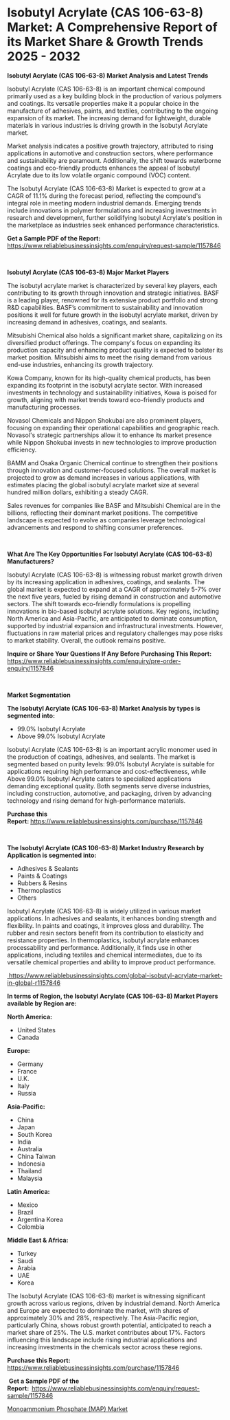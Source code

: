 <p><h1>Isobutyl Acrylate (CAS 106-63-8) Market: A Comprehensive Report of its Market Share & Growth Trends 2025 - 2032</h1></p><p><strong>Isobutyl Acrylate (CAS 106-63-8) Market Analysis and Latest Trends</strong></p>
<p><p>Isobutyl Acrylate (CAS 106-63-8) is an important chemical compound primarily used as a key building block in the production of various polymers and coatings. Its versatile properties make it a popular choice in the manufacture of adhesives, paints, and textiles, contributing to the ongoing expansion of its market. The increasing demand for lightweight, durable materials in various industries is driving growth in the Isobutyl Acrylate market.</p><p>Market analysis indicates a positive growth trajectory, attributed to rising applications in automotive and construction sectors, where performance and sustainability are paramount. Additionally, the shift towards waterborne coatings and eco-friendly products enhances the appeal of Isobutyl Acrylate due to its low volatile organic compound (VOC) content. </p><p>The Isobutyl Acrylate (CAS 106-63-8) Market is expected to grow at a CAGR of 11.1% during the forecast period, reflecting the compound's integral role in meeting modern industrial demands. Emerging trends include innovations in polymer formulations and increasing investments in research and development, further solidifying Isobutyl Acrylate's position in the marketplace as industries seek enhanced performance characteristics.</p></p>
<p><strong>Get a Sample PDF of the Report:&nbsp;</strong> <a href="https://www.reliablebusinessinsights.com/enquiry/request-sample/1157846?utm_campaign=2298&utm_medium=2&utm_source=Github&utm_content=ia&utm_term=21032025&utm_id=isobutyl-acrylate-cas-106-63-8">https://www.reliablebusinessinsights.com/enquiry/request-sample/1157846</a></p>
<p>&nbsp;</p>
<p><strong>Isobutyl Acrylate (CAS 106-63-8) Major Market Players</strong></p>
<p><p>The isobutyl acrylate market is characterized by several key players, each contributing to its growth through innovation and strategic initiatives. BASF is a leading player, renowned for its extensive product portfolio and strong R&D capabilities. BASF’s commitment to sustainability and innovation positions it well for future growth in the isobutyl acrylate market, driven by increasing demand in adhesives, coatings, and sealants.</p><p>Mitsubishi Chemical also holds a significant market share, capitalizing on its diversified product offerings. The company's focus on expanding its production capacity and enhancing product quality is expected to bolster its market position. Mitsubishi aims to meet the rising demand from various end-use industries, enhancing its growth trajectory.</p><p>Kowa Company, known for its high-quality chemical products, has been expanding its footprint in the isobutyl acrylate sector. With increased investments in technology and sustainability initiatives, Kowa is poised for growth, aligning with market trends toward eco-friendly products and manufacturing processes.</p><p>Novasol Chemicals and Nippon Shokubai are also prominent players, focusing on expanding their operational capabilities and geographic reach. Novasol's strategic partnerships allow it to enhance its market presence while Nippon Shokubai invests in new technologies to improve production efficiency.</p><p>BAMM and Osaka Organic Chemical continue to strengthen their positions through innovation and customer-focused solutions. The overall market is projected to grow as demand increases in various applications, with estimates placing the global isobutyl acrylate market size at several hundred million dollars, exhibiting a steady CAGR. </p><p>Sales revenues for companies like BASF and Mitsubishi Chemical are in the billions, reflecting their dominant market positions. The competitive landscape is expected to evolve as companies leverage technological advancements and respond to shifting consumer preferences.</p></p>
<p>&nbsp;</p>
<p><strong>What Are The Key Opportunities For Isobutyl Acrylate (CAS 106-63-8) Manufacturers?</strong></p>
<p><p>Isobutyl Acrylate (CAS 106-63-8) is witnessing robust market growth driven by its increasing application in adhesives, coatings, and sealants. The global market is expected to expand at a CAGR of approximately 5-7% over the next five years, fueled by rising demand in construction and automotive sectors. The shift towards eco-friendly formulations is propelling innovations in bio-based isobutyl acrylate solutions. Key regions, including North America and Asia-Pacific, are anticipated to dominate consumption, supported by industrial expansion and infrastructural investments. However, fluctuations in raw material prices and regulatory challenges may pose risks to market stability. Overall, the outlook remains positive.</p></p>
<p><strong>Inquire or Share Your Questions If Any Before Purchasing This Report:</strong> <a href="https://www.reliablebusinessinsights.com/enquiry/pre-order-enquiry/1157846?utm_campaign=2298&utm_medium=2&utm_source=Github&utm_content=ia&utm_term=21032025&utm_id=isobutyl-acrylate-cas-106-63-8">https://www.reliablebusinessinsights.com/enquiry/pre-order-enquiry/1157846</a></p>
<p>&nbsp;</p>
<p><strong>Market Segmentation</strong></p>
<p><strong>The Isobutyl Acrylate (CAS 106-63-8) Market Analysis by types is segmented into:</strong></p>
<p><ul><li>99.0% Isobutyl Acrylate</li><li>Above 99.0% Isobutyl Acrylate</li></ul></p>
<p><p>Isobutyl Acrylate (CAS 106-63-8) is an important acrylic monomer used in the production of coatings, adhesives, and sealants. The market is segmented based on purity levels: 99.0% Isobutyl Acrylate is suitable for applications requiring high performance and cost-effectiveness, while Above 99.0% Isobutyl Acrylate caters to specialized applications demanding exceptional quality. Both segments serve diverse industries, including construction, automotive, and packaging, driven by advancing technology and rising demand for high-performance materials.</p></p>
<p><strong>Purchase this Report:&nbsp;</strong><a href="https://www.reliablebusinessinsights.com/purchase/1157846?utm_campaign=2298&utm_medium=2&utm_source=Github&utm_content=ia&utm_term=21032025&utm_id=isobutyl-acrylate-cas-106-63-8">https://www.reliablebusinessinsights.com/purchase/1157846</a></p>
<p>&nbsp;</p>
<p><strong>The Isobutyl Acrylate (CAS 106-63-8) Market Industry Research by Application is segmented into:</strong></p>
<p><ul><li>Adhesives & Sealants</li><li>Paints & Coatings</li><li>Rubbers & Resins</li><li>Thermoplastics</li><li>Others</li></ul></p>
<p><p>Isobutyl Acrylate (CAS 106-63-8) is widely utilized in various market applications. In adhesives and sealants, it enhances bonding strength and flexibility. In paints and coatings, it improves gloss and durability. The rubber and resin sectors benefit from its contribution to elasticity and resistance properties. In thermoplastics, isobutyl acrylate enhances processability and performance. Additionally, it finds use in other applications, including textiles and chemical intermediates, due to its versatile chemical properties and ability to improve product performance.</p></p>
<p><a href="https://www.reliablebusinessinsights.com/global-isobutyl-acrylate-market-in-global-r1157846?utm_campaign=2298&utm_medium=2&utm_source=Github&utm_content=ia&utm_term=21032025&utm_id=isobutyl-acrylate-cas-106-63-8">&nbsp;https://www.reliablebusinessinsights.com/global-isobutyl-acrylate-market-in-global-r1157846</a></p>
<p><strong>In terms of Region, the Isobutyl Acrylate (CAS 106-63-8) Market Players available by Region are:</strong></p>
<p>
    <p> <strong> North America: </strong>
        <ul>
            <li>United States</li>
            <li>Canada</li>
        </ul>
        </p> 
    <p> <strong> Europe: </strong>
        <ul>
            <li>Germany</li>
            <li>France</li>
            <li>U.K.</li>
            <li>Italy</li>
            <li>Russia</li>
        </ul>
        </p> 
    <p> <strong> Asia-Pacific: </strong>
        <ul>
            <li>China</li>
            <li>Japan</li>
            <li>South Korea</li>
            <li>India</li>
            <li>Australia</li>
            <li>China Taiwan</li>
            <li>Indonesia</li>
            <li>Thailand</li>
            <li>Malaysia</li>
        </ul>
        </p> 
    <p> <strong> Latin America: </strong>
        <ul>
            <li>Mexico</li>
            <li>Brazil</li>
            <li>Argentina Korea</li>
            <li>Colombia</li>
        </ul>
        </p> 
    <p> <strong> Middle East & Africa: </strong>
        <ul>
            <li>Turkey</li>
            <li>Saudi</li>
            <li>Arabia</li>
            <li>UAE</li>
            <li>Korea</li>
        </ul>
    </p>
    </p>
<p><p>The Isobutyl Acrylate (CAS 106-63-8) market is witnessing significant growth across various regions, driven by industrial demand. North America and Europe are expected to dominate the market, with shares of approximately 30% and 28%, respectively. The Asia-Pacific region, particularly China, shows robust growth potential, anticipated to reach a market share of 25%. The U.S. market contributes about 17%. Factors influencing this landscape include rising industrial applications and increasing investments in the chemicals sector across these regions.</p></p>
<p><strong>Purchase this Report: </strong><a href="https://www.reliablebusinessinsights.com/purchase/1157846?utm_campaign=2298&utm_medium=2&utm_source=Github&utm_content=ia&utm_term=21032025&utm_id=isobutyl-acrylate-cas-106-63-8">https://www.reliablebusinessinsights.com/purchase/1157846</a></p>
<p>&nbsp;<strong>Get a Sample PDF of the Report:&nbsp;&nbsp;</strong><a href="https://www.reliablebusinessinsights.com/enquiry/request-sample/1157846?utm_campaign=2298&utm_medium=2&utm_source=Github&utm_content=ia&utm_term=21032025&utm_id=isobutyl-acrylate-cas-106-63-8">https://www.reliablebusinessinsights.com/enquiry/request-sample/1157846</a></p>
<p><strong></strong></p>
<p><p><a href="https://github.com/DianaWilson796/Market-Research-Report-List-2/blob/main/monoammonium-phosphate-map-market.md?utm_campaign=2298&utm_medium=2&utm_source=Github&utm_content=ia&utm_term=21032025&utm_id=isobutyl-acrylate-cas-106-63-8">Monoammonium Phosphate (MAP) Market</a></p></p>